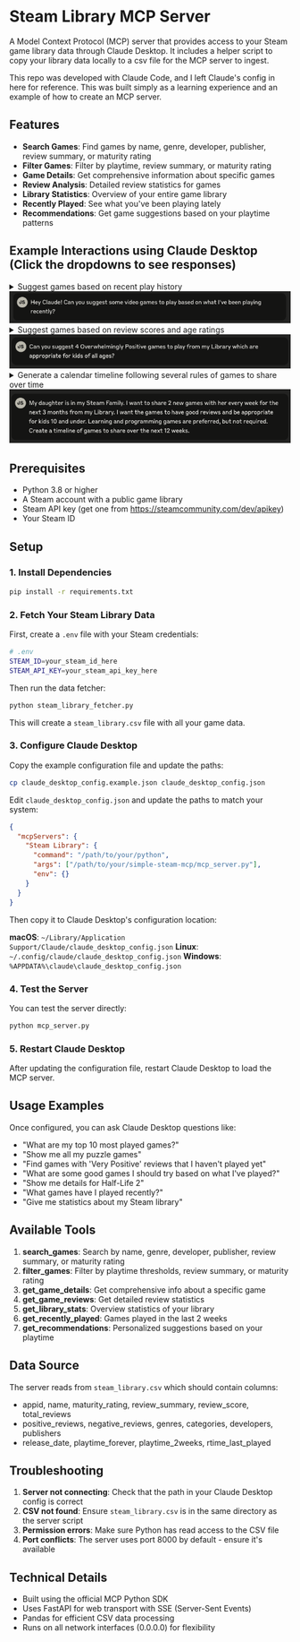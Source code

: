 # Steam Library MCP Server

A Model Context Protocol (MCP) server that provides access to your Steam game library data through Claude Desktop. It includes a helper script to copy your library data locally to a csv file for the MCP server to ingest. 

This repo was developed with Claude Code, and I left Claude's config in here for reference. This was built simply as a learning experience and an example of how to create an MCP server. 

## Features

- **Search Games**: Find games by name, genre, developer, publisher, review summary, or maturity rating
- **Filter Games**: Filter by playtime, review summary, or maturity rating  
- **Game Details**: Get comprehensive information about specific games
- **Review Analysis**: Detailed review statistics for games
- **Library Statistics**: Overview of your entire game library
- **Recently Played**: See what you've been playing lately
- **Recommendations**: Get game suggestions based on your playtime patterns

## Example Interactions using Claude Desktop (Click the dropdowns to see responses)

<details>
<summary>Suggest games based on recent play history<br><img src="images/recent_games_question.png"/></summary>
<br>
<img src="images/recent_games_answer.png" />
</details>

<details>
<summary>Suggest games based on review scores and age ratings<br><img src="images/game_suggestion_question.png"/></summary>
<br>
<img src="images/game_suggestion_answer.png" />
</details>

<details>
<summary>Generate a calendar timeline following several rules of games to share over time<br><img src="images/game_sharing_calendar_question.png"/></summary>
<br>
<img src="images/game_sharing_calendar_answer.png" />
</details>

## Prerequisites

- Python 3.8 or higher
- A Steam account with a public game library
- Steam API key (get one from https://steamcommunity.com/dev/apikey)
- Your Steam ID

## Setup

### 1. Install Dependencies

```bash
pip install -r requirements.txt
```

### 2. Fetch Your Steam Library Data

First, create a `.env` file with your Steam credentials:

```bash
# .env
STEAM_ID=your_steam_id_here
STEAM_API_KEY=your_steam_api_key_here
```

Then run the data fetcher:

```bash
python steam_library_fetcher.py
```

This will create a `steam_library.csv` file with all your game data.

### 3. Configure Claude Desktop

Copy the example configuration file and update the paths:

```bash
cp claude_desktop_config.example.json claude_desktop_config.json
```

Edit `claude_desktop_config.json` and update the paths to match your system:

```json
{
  "mcpServers": {
    "Steam Library": {
      "command": "/path/to/your/python",
      "args": ["/path/to/your/simple-steam-mcp/mcp_server.py"],
      "env": {}
    }
  }
}
```

Then copy it to Claude Desktop's configuration location:

**macOS**: `~/Library/Application Support/Claude/claude_desktop_config.json`
**Linux**: `~/.config/claude/claude_desktop_config.json`
**Windows**: `%APPDATA%\claude\claude_desktop_config.json`

### 4. Test the Server

You can test the server directly:

```bash
python mcp_server.py
```

### 5. Restart Claude Desktop

After updating the configuration file, restart Claude Desktop to load the MCP server.

## Usage Examples

Once configured, you can ask Claude Desktop questions like:

- "What are my top 10 most played games?"
- "Show me all my puzzle games" 
- "Find games with 'Very Positive' reviews that I haven't played yet"
- "What are some good games I should try based on what I've played?"
- "Show me details for Half-Life 2"
- "What games have I played recently?"
- "Give me statistics about my Steam library"

## Available Tools

1. **search_games**: Search by name, genre, developer, publisher, review summary, or maturity rating
2. **filter_games**: Filter by playtime thresholds, review summary, or maturity rating
3. **get_game_details**: Get comprehensive info about a specific game
4. **get_game_reviews**: Get detailed review statistics
5. **get_library_stats**: Overview statistics of your library
6. **get_recently_played**: Games played in the last 2 weeks
7. **get_recommendations**: Personalized suggestions based on your playtime

## Data Source

The server reads from `steam_library.csv` which should contain columns:
- appid, name, maturity_rating, review_summary, review_score, total_reviews
- positive_reviews, negative_reviews, genres, categories, developers, publishers
- release_date, playtime_forever, playtime_2weeks, rtime_last_played

## Troubleshooting

1. **Server not connecting**: Check that the path in your Claude Desktop config is correct
2. **CSV not found**: Ensure `steam_library.csv` is in the same directory as the server script
3. **Permission errors**: Make sure Python has read access to the CSV file
4. **Port conflicts**: The server uses port 8000 by default - ensure it's available

## Technical Details

- Built using the official MCP Python SDK
- Uses FastAPI for web transport with SSE (Server-Sent Events)
- Pandas for efficient CSV data processing
- Runs on all network interfaces (0.0.0.0) for flexibility